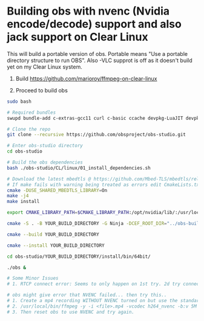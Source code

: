 
# Building obs with nvenc (Nvidia encode/decode) support and also jack support on Clear Linux

This will build a portable version of obs. Portable means "Use a portable directory structure to run OBS". Also -VLC supprot is off as it doesn't build yet on my Clear Linux system.


1. Build https://github.com/marioroy/ffmpeg-on-clear-linux

2. Proceed to build obs
```bash
sudo bash

# Required bundles
swupd bundle-add c-extras-gcc11 curl c-basic ccache devpkg-LuaJIT devpkg-jansson devpkg-libxkbcommon devpkg-curl devpkg-jack2 devpkg-pciutils devpkg-jack2 machine-learning-basic os-utils-gui-dev qt5-dev R-extras 

# Clone the repo
git clone --recursive https://github.com/obsproject/obs-studio.git

# Enter obs-studio directory
cd obs-studio

# Build the obs dependencies
bash ./obs-studio/CL/linux/01_install_dependencies.sh

# Download the latest mbedtls @ https://github.com/Mbed-TLS/mbedtls/releases
# If make fails with warning being treated as errors edit CmakeLists.txt and remove -Werror flag from "set(CMAKE_C_FLAGS "${CMAKE_C_FLAGS} -Werror")"
cmake -DUSE_SHARED_MBEDTLS_LIBRARY=On
make -j4
make install

export CMAKE_LIBRARY_PATH=$CMAKE_LIBRARY_PATH:/opt/nvidia/lib/:/usr/local/lib/

cmake -S . -B YOUR_BUILD_DIRECTORY -G Ninja -DCEF_ROOT_DIR="../obs-build-dependencies/cef_binary_4638_linux64" -DLINUX_PORTABLE=ON -DENABLE_PIPEWIRE=OFF -DENABLE_AJA=0 -DENABLE_JACK=ON -DENABLE_HEVC=ON -DENABLE_VLC=OFF

cmake --build YOUR_BUILD_DIRECTORY

cmake --install YOUR_BUILD_DIRECTORY

cd obs-studio/YOUR_BUILD_DIRECTORY/install/bin/64bit/

./obs &

# Some Minor Issues
# 1. RTCP connect error: Seems to only happen on 1st try. 2d try connects

# obs might give error that NVENC failed... then try this..
# 1. Create a mp4 recording WITHOUT NVENC turned on but use the standard libx264 driver
# 2. /usr/local/bin/ffmpeg -y -i <file>.mp4 -vcodec h264_nvenc -b:v 5M -acodec copy test.mp4
# 3. Then reset obs to use NVENC and try again.  
```
